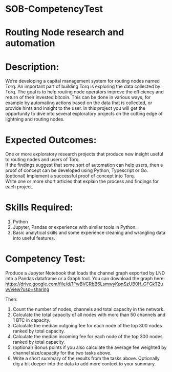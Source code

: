 # SOB-CompetencyTest

# Routing Node research and automation

# Description:

We’re developing a capital management system for routing nodes named Torq. An important part of building Torq is exploring the data collected by Torq. The goal is to help routing node operators improve the efficiency and return of their invested bitcoin. This can be done in various ways, for example by automating actions based on the data that is collected, or provide hints and insight to the user. In this project you will get the opportunity to dive into several exploratory projects on the cutting edge of lightning and routing nodes. <br>

# Expected Outcomes:

One or more exploratory research projects that produce new insight useful to routing nodes and users of Torq. <br>
If the findings suggest that some sort of automation can help users, then a proof of concept can be developed using Python, Typescript or Go. <br>
(optional) Implement a successful proof of concept into Torq. <br>
Write one or more short articles that explain the process and findings for each project. <br>

# Skills Required: 

1) Python <br>
2) Jupyter, Pandas or experience with similar tools in Python. <br>
3) Basic analytical skills and some experience cleaning and wrangling data into useful features. <br>

# Competency Test:
Produce a Jupyter Notebook that loads the channel graph exported by LND into a Pandas dataframe or a Graph tool.
You can download the graph here:
https://drive.google.com/file/d/1FwBVCRbB6LsmwyKpnSzUB0H_GFGkT2uw/view?usp=sharing

Then:

1) Count the number of nodes, channels and total capacity in the network. <br>
2) Calculate the total capacity of all nodes with more than 50 channels and 1 BTC in capacity. <br>
3) Calculate the median outgoing fee for each node of the top 300 nodes ranked by total capacity. <br>
4) Calculate the median incoming fee for each node of the top 300 nodes ranked by total capacity. <br>
5) (optional) Bonus points if you also calculate the average fee weighted by channel size/capacity for the two tasks above. <br>
6) Write a short summary of the results from the tasks above. Optionally dig a bit deeper into the data to add more context to your summary. <br>
